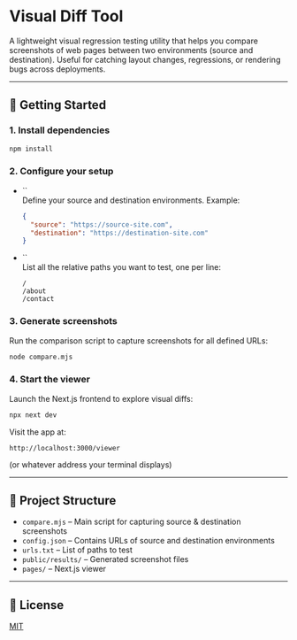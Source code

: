 # Visual Diff Tool

A lightweight visual regression testing utility that helps you compare screenshots of web pages between two environments (source and destination). Useful for catching layout changes, regressions, or rendering bugs across deployments.

---

## 🚀 Getting Started

### 1. Install dependencies

```bash
npm install
```

### 2. Configure your setup

- ``\
  Define your source and destination environments. Example:

  ```json
  {
    "source": "https://source-site.com",
    "destination": "https://destination-site.com"
  }
  ```

- ``\
  List all the relative paths you want to test, one per line:

  ```
  /
  /about
  /contact
  ```

### 3. Generate screenshots

Run the comparison script to capture screenshots for all defined URLs:

```bash
node compare.mjs
```

### 4. Start the viewer

Launch the Next.js frontend to explore visual diffs:

```bash
npx next dev
```

Visit the app at:

```
http://localhost:3000/viewer
```

(or whatever address your terminal displays)

---

## 📂 Project Structure

- `compare.mjs` – Main script for capturing source & destination screenshots
- `config.json` – Contains URLs of source and destination environments
- `urls.txt` – List of paths to test
- `public/results/` – Generated screenshot files
- `pages/` – Next.js viewer

---

## 📝 License

[MIT](LICENSE)

